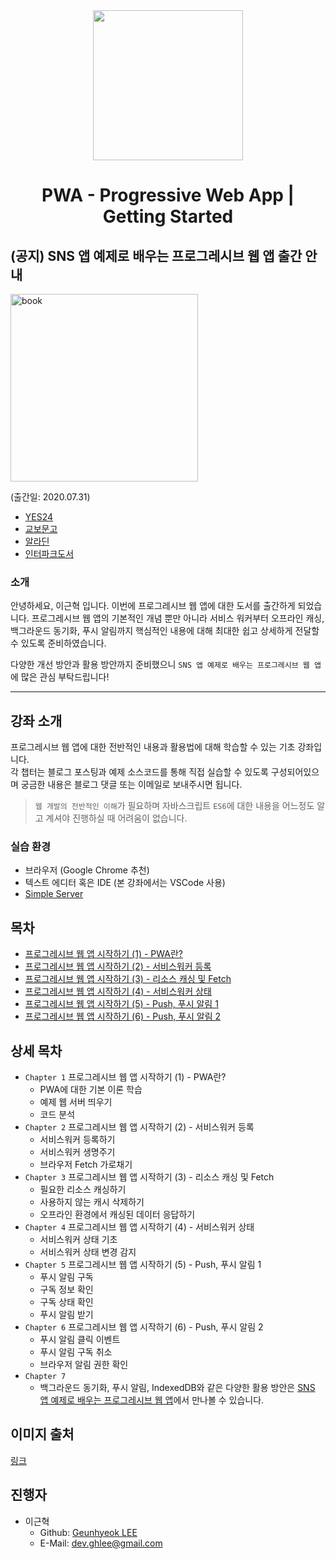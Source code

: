 <div align="center">
  <img src="./pwa.png" width="240px">
  <h1>PWA - Progressive Web App | Getting Started</h1>
</div>

## (공지) SNS 앱 예제로 배우는 프로그레시브 웹 앱 출간 안내

<img alt="book" src="https://user-images.githubusercontent.com/26512984/88422695-9d83e500-ce25-11ea-85f3-ac0a107633c4.jpg" width="300">

(출간일: 2020.07.31)

- [YES24](http://www.yes24.com/Product/Goods/91360603)
- [교보문고](http://www.kyobobook.co.kr/product/detailViewKor.laf?ejkGb=KOR&mallGb=KOR&barcode=9791165920081&orderClick=LAG&Kc=)
- [알라딘](https://www.aladin.co.kr/shop/wproduct.aspx?ItemId=247327624)
- [인터파크도서](http://book.interpark.com/product/BookDisplay.do?_method=detail&sc.shopNo=0000400000&sc.prdNo=335305874)

### 소개

안녕하세요, 이근혁 입니다. 이번에 프로그레시브 웹 앱에 대한 도서를 출간하게 되었습니다. 
프로그레시브 웹 앱의 기본적인 개념 뿐만 아니라 서비스 워커부터 오프라인 캐싱, 백그라운드 동기화, 푸시 알림까지
핵심적인 내용에 대해 최대한 쉽고 상세하게 전달할 수 있도록 준비하였습니다.

다양한 개선 방안과 활용 방안까지 준비했으니 `SNS 앱 예제로 배우는 프로그레시브 웹 앱`에 많은 관심 부탁드립니다!

----

## 강좌 소개

프로그레시브 웹 앱에 대한 전반적인 내용과 활용법에 대해 학습할 수 있는 기초 강좌입니다.  
각 챕터는 블로그 포스팅과 예제 소스코드를 통해 직접 실습할 수 있도록 구성되어있으며 궁금한 내용은 블로그 댓글 또는 이메일로 보내주시면 됩니다.

> `웹 개발의 전반적인 이해`가 필요하며 자바스크립트 `ES6`에 대한 내용을 어느정도 알고 계셔야 진행하실 때 어려움이 없습니다.

### 실습 환경

- 브라우저 (Google Chrome 추천)
- 텍스트 에디터 혹은 IDE (본 강좌에서는 VSCode 사용)
- [Simple Server](https://github.com/leegeunhyeok/simple-server/releases/latest)

## 목차

- [프로그레시브 웹 앱 시작하기 (1) - PWA란?](https://geundung.dev/85)
- [프로그레시브 웹 앱 시작하기 (2) - 서비스워커 등록](https://geundung.dev/86)
- [프로그레시브 웹 앱 시작하기 (3) - 리소스 캐싱 및 Fetch](https://geundung.dev/87)
- [프로그레시브 웹 앱 시작하기 (4) - 서비스워커 상태](https://geundung.dev/88)
- [프로그레시브 웹 앱 시작하기 (5) - Push, 푸시 알림 1](https://geundung.dev/94)
- [프로그레시브 웹 앱 시작하기 (6) - Push, 푸시 알림 2](https://geundung.dev/95)

## 상세 목차

- `Chapter 1` 프로그레시브 웹 앱 시작하기 (1) - PWA란?
  - PWA에 대한 기본 이론 학습
  - 예제 웹 서버 띄우기
  - 코드 분석
- `Chapter 2` 프로그레시브 웹 앱 시작하기 (2) - 서비스워커 등록
  - 서비스워커 등록하기
  - 서비스워커 생명주기
  - 브라우저 Fetch 가로채기
- `Chapter 3` 프로그레시브 웹 앱 시작하기 (3) - 리소스 캐싱 및 Fetch
  - 필요한 리소스 캐싱하기
  - 사용하지 않는 캐시 삭제하기
  - 오프라인 환경에서 캐싱된 데이터 응답하기
- `Chapter 4` 프로그레시브 웹 앱 시작하기 (4) - 서비스워커 상태
  - 서비스워커 상태 기초
  - 서비스워커 상태 변경 감지
- `Chapter 5` 프로그레시브 웹 앱 시작하기 (5) - Push, 푸시 알림 1
  - 푸시 알림 구독
  - 구독 정보 확인
  - 구독 상태 확인
  - 푸시 알림 받기
- `Chapter 6` 프로그레시브 웹 앱 시작하기 (6) - Push, 푸시 알림 2
  - 푸시 알림 클릭 이벤트
  - 푸시 알림 구독 취소
  - 브라우저 알림 권한 확인
- `Chapter 7`
  - 백그라운드 동기화, 푸시 알림, IndexedDB와 같은 다양한 활용 방안은 [SNS 앱 예제로 배우는 프로그레시브 웹 앱](#)에서 만나볼 수 있습니다.

## 이미지 출처

[링크](https://www.boredpanda.com/animals-hybrids-photoshop/?utm_source=google&utm_medium=organic&utm_campaign=organic)

## 진행자

- 이근혁
  - Github: [Geunhyeok LEE](https://github.com/leegeunhyeok)
  - E-Mail: [dev.ghlee@gmail.com](mailto:dev.ghlee@gmail.com)

